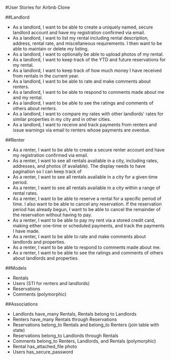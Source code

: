 #User Stories for Airbnb Clone

##Landlord
* As a landlord, I want to be able to create a uniquely named, secure landlord account and have my registration confirmed via email.
* As a landlord, I want to list my rental including rental description, address, rental rate, and miscellaneous requirements. I then want to be able to maintain or delete my listing.
* As a landlord, I want to optionally be able to upload photos of my rental.
* As a landlord, I want to keep track of the YTD and future reservations for my rental.
* As a landlord, I want to keep track of how much money I have received from rentals in the current year.
* As a landlord, I want to be able to rate and make comments about renters.
* As a landlord, I want to be able to respond to comments made about me and my rental.
* As a landlord, I want to be able to see the ratings and comments of others about renters.
* As a landlord, I want to compare my rates with other landlords' rates for similar properties in my city and in other cities.
* As a landlord, I want to receive and track payments from renters and issue warnings via email to renters whose payments are overdue.

##Renter
* As a renter, I want to be able to create a secure renter account and have my registration confirmed via email.
* As a renter, I want to see all rentals available in a city, including rates, addresses, and photos (if available). The display needs to have pagination so I can keep track of
* As a renter, I want to see all rentals available in a city for a given time period.
* As a renter, I want to see all rentals available in a city within a range of rental rates.
* As a renter, I want to be able to reserve a rental for a specific period of time. I also want to be able to cancel any reservation. If the reservation period has already begun, I want to be able to cancel the remainder of the reservation without having to pay.
* As a renter, I want to be able to pay my rent via a stored credit card, making either one-time or scheduled payments, and track the payments I have made.
* As a renter, I want to be able to rate and make comments about landlords and properties.
* As a renter, I want to be able to respond to comments made about me.
* As a renter, I want to be able to see the ratings and comments of others about landlords and properties.

##Models
* Rentals
* Users (STI for renters and landlords)
* Reservations
* Comments (polymorphic)

##Associations
* Landlords have_many Rentals, Rentals belong to Landlords
* Renters have_many Rentals through Reservations
* Reservations belong_to Rentals and belong_to Renters (join table with state)
* Reservations belong_to Landlords through Rentals
* Comments belong_to Renters, Landlords, and Rentals (polymorphic)
* Rental has_attached_file photo
* Users has_secure_password
